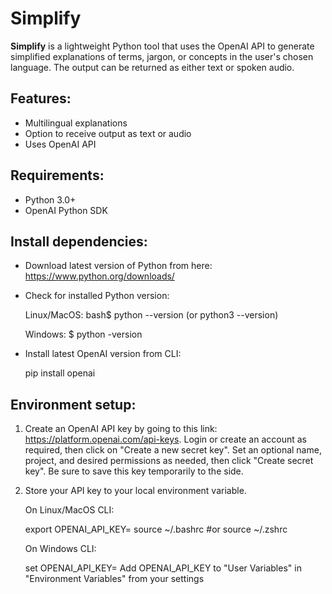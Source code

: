 # Simplify

**Simplify** is a lightweight Python tool that uses the OpenAI API to generate simplified explanations of terms, jargon, or concepts in the user's chosen language. The output can be returned as either text or spoken audio.

## Features:

- Multilingual explanations
- Option to receive output as text or audio
- Uses OpenAI API

## Requirements:

- Python 3.0+
- OpenAI Python SDK

## Install dependencies:

- Download latest version of Python from here: https://www.python.org/downloads/
- Check for installed Python version:

	Linux/MacOS:
	bash$ python --version (or python3 --version)
	
	Windows:
	$ python -version

- Install latest OpenAI version from CLI:

	pip install openai
## Environment setup:

1. Create an OpenAI API key by going to this link: https://platform.openai.com/api-keys. Login or create an account as required, then click on "Create a new secret key". Set an optional name, project, and desired permissions as needed, then click "Create secret key". Be sure to save this key temporarily to the side.

2. Store your API key to your local environment variable.
	
	On Linux/MacOS CLI:
	
	export OPENAI_API_KEY=<Your API Key>
	source ~/.bashrc #or source ~/.zshrc
	
	On Windows CLI:
	
	set OPENAI_API_KEY=<Your API Key>
	Add OPENAI_API_KEY to "User Variables" in "Environment Variables" from your settings
